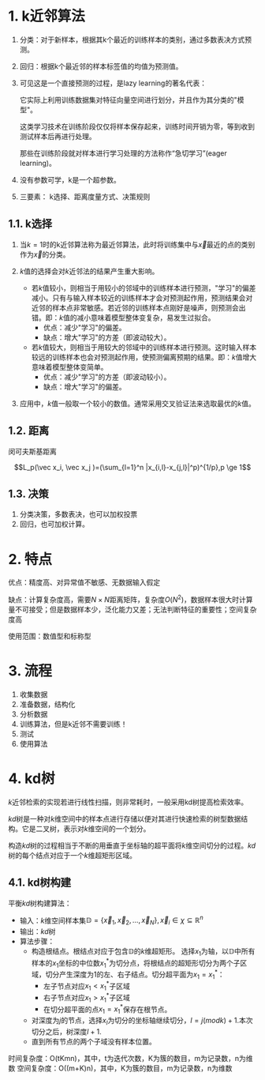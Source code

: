 
# 1. k近邻算法

1. 分类：对于新样本，根据其k个最近的训练样本的类别，通过多数表决方式预测。
2. 回归：根据k个最近邻的样本标签值的均值为预测值。
3. 可见这是一个直接预测的过程，是lazy learning的著名代表：

    它实际上利用训练数据集对特征向量空间进行划分，并且作为其分类的"模型"。

    这类学习技术在训练阶段仅仅将样本保存起来，训练时间开销为零，等到收到测试样本后再进行处理。

    那些在训练阶段就对样本进行学习处理的方法称作“急切学习”(eager learning)。
4. 没有参数可学，k是一个超参数。
5. 三要素： k选择、距离度量方式、决策规则

## 1.1. k选择

1. 当$k=1$时的k近邻算法称为最近邻算法，此时将训练集中与$\vec x$最近的点的类别作为$\vec x$的分类。
2. $k$值的选择会对$k$近邻法的结果产生重大影响。

    - 若$k$值较小，则相当于用较小的邻域中的训练样本进行预测，"学习"的偏差减小。只有与输入样本较近的训练样本才会对预测起作用，预测结果会对近邻的样本点非常敏感。若近邻的训练样本点刚好是噪声，则预测会出错。即：$k$值的减小意味着模型整体变复杂，易发生过拟合。
        - 优点：减少"学习"的偏差。
        - 缺点：增大"学习"的方差（即波动较大）。
    - 若$k$值较大，则相当于用较大的邻域中的训练样本进行预测。这时输入样本较远的训练样本也会对预测起作用，使预测偏离预期的结果。即：$k$值增大意味着模型整体变简单。
        - 优点：减少"学习"的方差（即波动较小）。
        - 缺点：增大"学习"的偏差。
3. 应用中，$k$值一般取一个较小的数值。通常采用交叉验证法来选取最优的$k$值。

## 1.2. 距离

闵可夫斯基距离

$$L_p(\vec x_i, \vec x_j )=(\sum_{l=1}^n |x_{i,l}-x_{j,l}|^p)^{1/p},p \ge 1$$

## 1.3. 决策

1. 分类决策，多数表决，也可以加权投票
2. 回归，也可加权计算。

# 2. 特点

优点：精度高、对异常值不敏感、无数据输入假定

缺点：计算复杂度高，需要$N\times N$距离矩阵，复杂度$O(N^2)$，数据样本很大时计算量不可接受；但是数据样本少，泛化能力又差；无法判断特征的重要性；空间复杂度高

使用范围：数值型和标称型

# 3. 流程

1. 收集数据
2. 准备数据，结构化
3. 分析数据
4. 训练算法，但是k近邻不需要训练！
5. 测试
6. 使用算法

# 4. kd树

$k$近邻检索的实现若进行线性扫描，则非常耗时，一般采用kd树提高检索效率。

$kd$树是一种对$k$维空间中的样本点进行存储以便对其进行快速检索的树型数据结构。它是二叉树，表示对$k$维空间的一个划分。

构造$kd$树的过程相当于不断的用垂直于坐标轴的超平面将$k$维空间切分的过程。$kd$树的每个结点对应于一个$k$维超矩形区域。

## 4.1. kd树构建

平衡$kd$树构建算法：

- 输入：$k$维空间样本集$\mathbb{D}=\{\vec x_1,\vec x_2,\dots,\vec x_N\} , \vec x_i \in \chi \subseteq \mathbb{R}^n$
- 输出：$kd$树
- 算法步骤：
    - 构造根结点。根结点对应于包含$\mathbb{D}$的$k$维超矩形。
    选择$x_1$为轴，以$\mathbb{D}$中所有样本的$x_1$坐标的中位数$x_1^*$为切分点，将根结点的超矩形切分为两个子区域，切分产生深度为$1$的左、右子结点。切分超平面为$x_1=x_1^*$：
        - 左子节点对应$x_1<x_1^*$子区域
        - 右子节点对应$x_1>x_1^*$子区域
        - 在切分超平面的点$x_1=x_1^*$保存在根节点。
    - 对深度为$j$的节点，选择$x_l$为切分的坐标轴继续切分，$l=j(mod k) + 1$.本次切分之后，树深度$l+1$.
    - 直到所有节点的两个子域没有样本位置。




时间复杂度：O(tKmn)，其中，t为迭代次数，K为簇的数目，m为记录数，n为维数
空间复杂度：O((m+K)n)，其中，K为簇的数目，m为记录数，n为维数